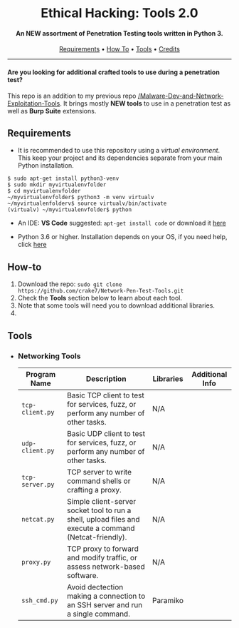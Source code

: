 <h1 align="center"> Ethical Hacking: Tools 2.0</h1>
<h4 align="center">An NEW assortment of Penetration Testing tools written in Python 3.</h4>

<p align="center">
  <a href="#Requirements">Requirements</a> •
  <a href="#How-to">How To</a> •
  <a href="#Tools">Tools</a> •
  <a href="#Credits">Credits</a>
</p>

___

<h4>Are you looking for additional crafted tools to use during a penetration test?</h4>

This repo is an addition to my previous repo [/Malware-Dev-and-Network-Exploitation-Tools](https://github.com/crake7/Malware-Dev-and-Network-Exploitation-Tools). It brings mostly **NEW tools** to use in a penetration test as well as **Burp Suite** extensions.


## Requirements

* It is recommended to use this repository using a *virtual environment*. This keep your project and its dependencies separate from your main Python installation.
```
$ sudo apt-get install python3-venv
$ sudo mkdir myvirtualenvfolder
$ cd myvirtualenvfolder
~/myvirtualenvfolder$ python3 -m venv virtualv
~/myvirtualenfolderv$ source virtualv/bin/activate
(virtualv) ~/myvirtualenvfolder$ python
```
* An IDE: **VS Code** suggested: `apt-get install code` or download it [here](https://code.visualstudio.com/download)

* Python 3.6 or higher. Installation depends on your OS, if you need help, click [here](https://realpython.com/installing-python/)

## How-to

1. Download the repo: `sudo git clone https://github.com/crake7/Network-Pen-Test-Tools.git`
2. Check the **Tools** section below to learn about each tool.
3. Note that some tools will need you to download additional libraries. 
4. 

## Tools

* <h3>Networking Tools</h3>

   | Program Name | Description| Libraries| Additional Info |
   | -------- | --- | --- | --- |
   | `tcp-client.py`| Basic TCP client to test for services, fuzz, or perform any number of other tasks. | N/A |
   | `udp-client.py`| Basic UDP client to test for services, fuzz, or perform any number of other tasks. | N/A |
   | `tcp-server.py`| TCP server to write command shells or crafting a proxy. | N/A |
   | `netcat.py`| Simple client-server socket tool to run a shell, upload files and execute a command (Netcat-friendly). | N/A |
   | `proxy.py`| TCP proxy to forward and modify traffic, or assess network-based software. | N/A |
   | `ssh_cmd.py`| Avoid dectection making a connection to an SSH server and run a single command. | Paramiko | 



